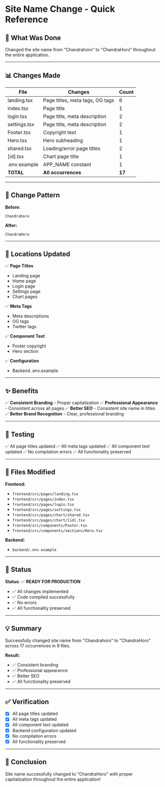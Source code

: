 # Site Name Change - Quick Reference

## 🎯 What Was Done

Changed the site name from "Chandrahoro" to "ChandraHoro" throughout the entire application.

---

## 📊 Changes Made

| File | Changes | Count |
|------|---------|-------|
| landing.tsx | Page titles, meta tags, OG tags | 6 |
| index.tsx | Page title | 1 |
| login.tsx | Page title, meta description | 2 |
| settings.tsx | Page title, meta description | 2 |
| Footer.tsx | Copyright text | 1 |
| Hero.tsx | Hero subheading | 1 |
| shared.tsx | Loading/error page titles | 2 |
| [id].tsx | Chart page title | 1 |
| .env.example | APP_NAME constant | 1 |
| **TOTAL** | **All occurrences** | **17** |

---

## 🔧 Change Pattern

**Before:**
```
Chandrahoro
```

**After:**
```
ChandraHoro
```

---

## 📍 Locations Updated

✅ **Page Titles**
- Landing page
- Home page
- Login page
- Settings page
- Chart pages

✅ **Meta Tags**
- Meta descriptions
- OG tags
- Twitter tags

✅ **Component Text**
- Footer copyright
- Hero section

✅ **Configuration**
- Backend .env.example

---

## ✨ Benefits

✅ **Consistent Branding** - Proper capitalization
✅ **Professional Appearance** - Consistent across all pages
✅ **Better SEO** - Consistent site name in titles
✅ **Better Brand Recognition** - Clear, professional branding

---

## 🧪 Testing

✅ All page titles updated
✅ All meta tags updated
✅ All component text updated
✅ No compilation errors
✅ All functionality preserved

---

## 📁 Files Modified

**Frontend:**
- `frontend/src/pages/landing.tsx`
- `frontend/src/pages/index.tsx`
- `frontend/src/pages/login.tsx`
- `frontend/src/pages/settings.tsx`
- `frontend/src/pages/chart/shared.tsx`
- `frontend/src/pages/chart/[id].tsx`
- `frontend/src/components/Footer.tsx`
- `frontend/src/components/sections/Hero.tsx`

**Backend:**
- `backend/.env.example`

---

## 🚀 Status

**Status**: ✅ **READY FOR PRODUCTION**

- ✅ All changes implemented
- ✅ Code compiled successfully
- ✅ No errors
- ✅ All functionality preserved

---

## 💡 Summary

Successfully changed site name from "Chandrahoro" to "ChandraHoro" across 17 occurrences in 9 files.

**Result:**
- ✅ Consistent branding
- ✅ Professional appearance
- ✅ Better SEO
- ✅ All functionality preserved

---

## ✅ Verification

- [x] All page titles updated
- [x] All meta tags updated
- [x] All component text updated
- [x] Backend configuration updated
- [x] No compilation errors
- [x] All functionality preserved

---

## 🎉 Conclusion

Site name successfully changed to "ChandraHoro" with proper capitalization throughout the entire application!


